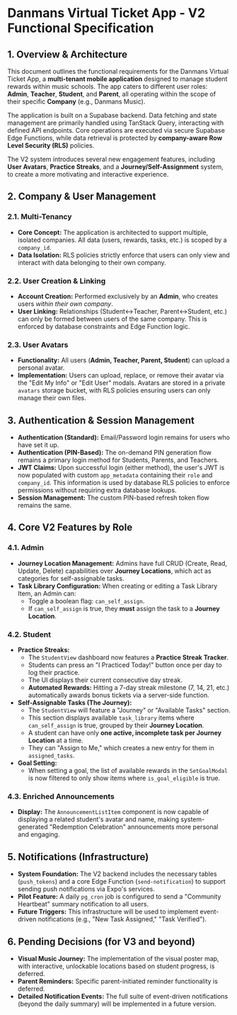 # Danmans Virtual Ticket App - V2 Functional Specification

## 1. Overview & Architecture

This document outlines the functional requirements for the Danmans Virtual Ticket App, a **multi-tenant mobile application** designed to manage student rewards within music schools. The app caters to different user roles: **Admin**, **Teacher**, **Student**, and **Parent**, all operating within the scope of their specific **Company** (e.g., Danmans Music).

The application is built on a Supabase backend. Data fetching and state management are primarily handled using TanStack Query, interacting with defined API endpoints. Core operations are executed via secure Supabase Edge Functions, while data retrieval is protected by **company-aware Row Level Security (RLS)** policies.

The V2 system introduces several new engagement features, including **User Avatars**, **Practice Streaks**, and a **Journey/Self-Assignment** system, to create a more motivating and interactive experience.

## 2. Company & User Management

### 2.1. Multi-Tenancy

- **Core Concept:** The application is architected to support multiple, isolated companies. All data (users, rewards, tasks, etc.) is scoped by a `company_id`.
- **Data Isolation:** RLS policies strictly enforce that users can only view and interact with data belonging to their own company.

### 2.2. User Creation & Linking

- **Account Creation:** Performed exclusively by an **Admin**, who creates users _within their own company_.
- **User Linking:** Relationships (Student<->Teacher, Parent<->Student, etc.) can only be formed between users of the same company. This is enforced by database constraints and Edge Function logic.

### 2.3. User Avatars

- **Functionality:** All users (**Admin, Teacher, Parent, Student**) can upload a personal avatar.
- **Implementation:** Users can upload, replace, or remove their avatar via the "Edit My Info" or "Edit User" modals. Avatars are stored in a private `avatars` storage bucket, with RLS policies ensuring users can only manage their own files.

## 3. Authentication & Session Management

- **Authentication (Standard):** Email/Password login remains for users who have set it up.
- **Authentication (PIN-Based):** The on-demand PIN generation flow remains a primary login method for Students, Parents, and Teachers.
- **JWT Claims:** Upon successful login (either method), the user's JWT is now populated with custom `app_metadata` containing their `role` and `company_id`. This information is used by database RLS policies to enforce permissions without requiring extra database lookups.
- **Session Management:** The custom PIN-based refresh token flow remains the same.

## 4. Core V2 Features by Role

### 4.1. Admin

- **Journey Location Management:** Admins have full CRUD (Create, Read, Update, Delete) capabilities over **Journey Locations**, which act as categories for self-assignable tasks.
- **Task Library Configuration:** When creating or editing a Task Library Item, an Admin can:
  - Toggle a boolean flag: `can_self_assign`.
  - If `can_self_assign` is true, they **must** assign the task to a **Journey Location**.

### 4.2. Student

- **Practice Streaks:**
  - The `StudentView` dashboard now features a **Practice Streak Tracker**.
  - Students can press an "I Practiced Today!" button once per day to log their practice.
  - The UI displays their current consecutive day streak.
  - **Automated Rewards:** Hitting a 7-day streak milestone (7, 14, 21, etc.) automatically awards bonus tickets via a server-side function.
- **Self-Assignable Tasks (The Journey):**
  - The `StudentView` will feature a "Journey" or "Available Tasks" section.
  - This section displays available `task_library` items where `can_self_assign` is true, grouped by their **Journey Location**.
  - A student can have only **one active, incomplete task per Journey Location** at a time.
  - They can "Assign to Me," which creates a new entry for them in `assigned_tasks`.
- **Goal Setting:**
  - When setting a goal, the list of available rewards in the `SetGoalModal` is now filtered to only show items where `is_goal_eligible` is true.

### 4.3. Enriched Announcements

- **Display:** The `AnnouncementListItem` component is now capable of displaying a related student's avatar and name, making system-generated "Redemption Celebration" announcements more personal and engaging.

## 5. Notifications (Infrastructure)

- **System Foundation:** The V2 backend includes the necessary tables (`push_tokens`) and a core Edge Function (`send-notification`) to support sending push notifications via Expo's services.
- **Pilot Feature:** A daily `pg_cron` job is configured to send a "Community Heartbeat" summary notification to all users.
- **Future Triggers:** This infrastructure will be used to implement event-driven notifications (e.g., "New Task Assigned," "Task Verified").

## 6. Pending Decisions (for V3 and beyond)

- **Visual Music Journey:** The implementation of the visual poster map, with interactive, unlockable locations based on student progress, is deferred.
- **Parent Reminders:** Specific parent-initiated reminder functionality is deferred.
- **Detailed Notification Events:** The full suite of event-driven notifications (beyond the daily summary) will be implemented in a future version.
